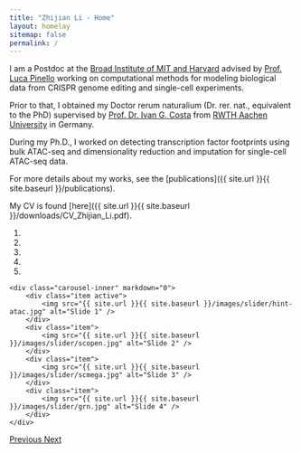 ```yaml
---
title: "Zhijian Li - Home"
layout: homelay
sitemap: false
permalink: /
---
```


I am a Postdoc at the [Broad Institute of MIT and Harvard](https://www.broadinstitute.org/) advised by [Prof. Luca Pinello](https://main.pinellolab.partners.org/) working on computational methods for modeling biological data from CRISPR genome editing and single-cell experiments. 

Prior to that, I obtained my Doctor rerum naturalium (Dr. rer. nat., equivalent to the PhD) supervised by [Prof. Dr. Ivan G. Costa](http://www.costalab.org/) from [RWTH Aachen University](https://www.rwth-aachen.de/) in Germany. 

During my Ph.D., I worked on detecting transcription factor footprints using bulk ATAC-seq and dimensionality reduction and imputation for single-cell ATAC-seq data.

For more details about my works, see the [publications]({{ site.url }}{{ site.baseurl }}/publications). 

My CV is found [here]({{ site.url }}{{ site.baseurl }}/downloads/CV_Zhijian_Li.pdf).

<div markdown="0" id="carousel" class="carousel slide" data-ride="carousel" data-interval="4000" data-pause="hover">
    <ol class="carousel-indicators">
        <li data-target="#carousel" data-slide-to="0" class="active"></li>
        <li data-target="#carousel" data-slide-to="1"></li>
        <li data-target="#carousel" data-slide-to="2"></li>
        <li data-target="#carousel" data-slide-to="3"></li>
        <li data-target="#carousel" data-slide-to="4"></li>
    </ol>

    <div class="carousel-inner" markdown="0">
        <div class="item active">
            <img src="{{ site.url }}{{ site.baseurl }}/images/slider/hint-atac.jpg" alt="Slide 1" />
        </div>
        <div class="item">
            <img src="{{ site.url }}{{ site.baseurl }}/images/slider/scopen.jpg" alt="Slide 2" />
        </div>
        <div class="item">
            <img src="{{ site.url }}{{ site.baseurl }}/images/slider/scmega.jpg" alt="Slide 3" />
        </div>
        <div class="item">
            <img src="{{ site.url }}{{ site.baseurl }}/images/slider/grn.jpg" alt="Slide 4" />
        </div>     
    </div>
    
  <a class="left carousel-control" href="#carousel" role="button" data-slide="prev">
    <span class="glyphicon glyphicon-chevron-left" aria-hidden="true"></span>
    <span class="sr-only">Previous</span>
  </a>

  <a class="right carousel-control" href="#carousel" role="button" data-slide="next">
    <span class="glyphicon glyphicon-chevron-right" aria-hidden="true"></span>
    <span class="sr-only">Next</span>
  </a>

</div>

<!--
<figure class="fourth">
  <img src="{{ site.url }}{{ site.baseurl }}/images/logopic/Logo_Leiden.jpg" style="width: 210px">
  <img src="{{ site.url }}{{ site.baseurl }}/images/logopic/Logo_Nanofront.jpg" style="width: 110px">
  <img src="{{ site.url }}{{ site.baseurl }}/images/logopic/Logo_NWO.jpg" style="width: 120px">
  <img src="{{ site.url }}{{ site.baseurl }}/images/logopic/Logo_ERC.jpg" style="width: 110px">
</figure>
-->
